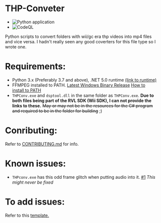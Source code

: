# THP-Conveter
* ![Python application](https://github.com/Lord-Giganticus/THP-Conveter/workflows/Python%20application/badge.svg)
* ![CodeQL](https://github.com/Lord-Giganticus/THP-Conveter/workflows/CodeQL/badge.svg)

Python scripts to convert folders with wii/gc era thp videos into mp4 files and vice versa.
I hadn't really seen any good coverters for this file type so I wrote one.

# Requirements:
- Python 3.x (Preferably 3.7 and above), .NET 5.0 runtime [(link to runtime)](https://dotnet.microsoft.com/download/dotnet/5.0/runtime)
- FFMPEG installed to PATH. [Latest Windows Binary Release](https://github.com/GyanD/codexffmpeg/releases) [How to install to PATH](https://blog.gregzaal.com/how-to-install-ffmpeg-on-windows/)
- `THPConv.exe` and `dsptool.dll` in the same folder as `THPConv.exe`. **Due to both files being part of the RVL SDK (Wii SDK), I can not provide the links to these.** ~~May or may not be in the resources for the C# program and required to be in the folder for building~~ ;)
# Conributing:
Refer to [CONTRIBUTING.md](https://github.com/Lord-Giganticus/THP-Conveter/blob/master/CONTRIBUTING.md) for info.

# Known issues:
- `THPconv.exe` has this odd frame glitch when putting audio into it. [#1](https://github.com/Lord-Giganticus/THP-Conveter/issues/1)
*This might never be fixed*

# To add issues:
Refer to this [template.](https://github.com/Lord-Giganticus/THP-Conveter/blob/master/.github/ISSUE_TEMPLATE/bug_report.md)
